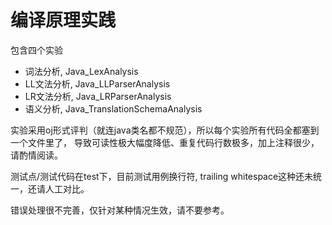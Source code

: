 # 编译原理实践

包含四个实验
- 词法分析, Java_LexAnalysis
- LL文法分析, Java_LLParserAnalysis
- LR文法分析, Java_LRParserAnalysis
- 语义分析, Java_TranslationSchemaAnalysis

实验采用oj形式评判（就连java类名都不规范），所以每个实验所有代码全都塞到一个文件里了， 
导致可读性极大幅度降低、重复代码行数极多，加上注释很少，请酌情阅读。

测试点/测试代码在test下，目前测试用例换行符, trailing whitespace这种还未统一，还请人工对比。

错误处理很不完善，仅针对某种情况生效，请不要参考。